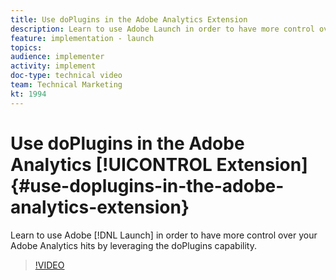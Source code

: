 ```yaml
---
title: Use doPlugins in the Adobe Analytics Extension
description: Learn to use Adobe Launch in order to have more control over your Adobe Analytics hits by leveraging the doPlugins capability.
feature: implementation - launch
topics: 
audience: implementer
activity: implement
doc-type: technical video
team: Technical Marketing
kt: 1994
---
```


# Use doPlugins in the Adobe Analytics [!UICONTROL Extension] {#use-doplugins-in-the-adobe-analytics-extension}

Learn to use Adobe [!DNL Launch] in order to have more control over your Adobe Analytics hits by leveraging the doPlugins capability.

>[!VIDEO](https://video.tv.adobe.com/v/25171?quality=12)
